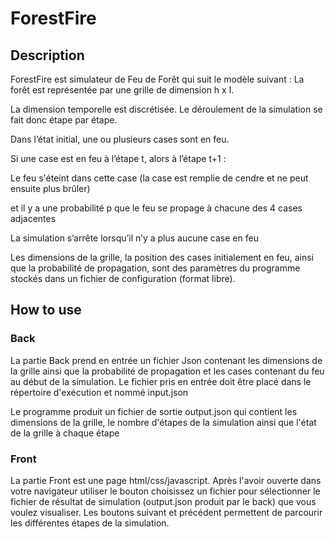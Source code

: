 # ForestFire

## Description
ForestFire est simulateur de Feu de Forêt qui suit le modèle suivant :
La forêt est représentée par une grille de dimension h x l.

La dimension temporelle est discrétisée. Le déroulement de la simulation se fait donc étape par étape.

Dans l’état initial, une ou plusieurs cases sont en feu.

Si une case est en feu à l’étape t, alors à l’étape t+1 :

Le feu s'éteint dans cette case (la case est remplie de cendre et ne peut ensuite plus brûler)

et il y a une probabilité p que le feu se propage à chacune des 4 cases adjacentes

La simulation s’arrête lorsqu’il n’y a plus aucune case en feu

Les dimensions de la grille, la position des cases initialement en feu, ainsi que la probabilité de propagation, sont des paramètres du programme stockés dans un fichier de configuration (format libre).

## How to use
### Back
La partie Back prend en entrée un fichier Json contenant les dimensions de la grille ainsi que la probabilité de propagation et les cases contenant du feu au début de la simulation.
Le fichier pris en entrée doit être placé dans le répertoire d'exécution et nommé input.json

Le programme produit un fichier de sortie output.json qui contient les dimensions de la grille, le nombre d'étapes de la simulation ainsi que l'état de la grille à chaque étape

### Front
La partie Front est une page html/css/javascript. Après l'avoir ouverte dans votre navigateur utiliser le bouton choisissez un fichier pour sélectionner le fichier de résultat de simulation (output.json produit par le back) que vous voulez visualiser. Les boutons suivant et précédent permettent de parcourir les différentes étapes de la simulation.